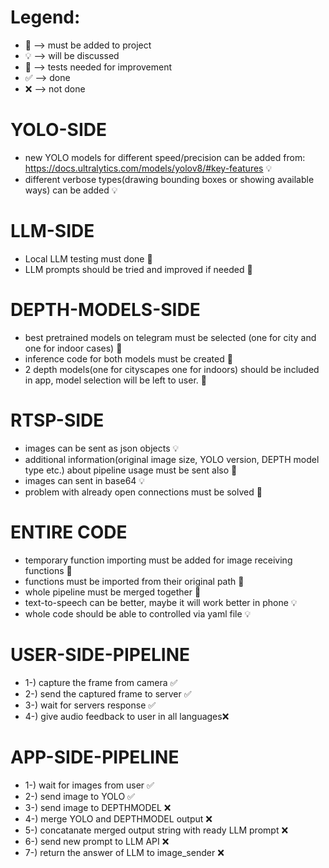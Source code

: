 # Legend:
* 🎫 --> must be added to project
* 💡 --> will be discussed
* 📏 --> tests needed for improvement
* ✅ --> done
* ❌ --> not done

# YOLO-SIDE
- new YOLO models for different speed/precision can be added from: https://docs.ultralytics.com/models/yolov8/#key-features 💡
- different verbose types(drawing bounding boxes or showing available ways) can be added 💡

# LLM-SIDE
- Local LLM testing must done 🎫
- LLM prompts should be tried and improved if needed 📏

# DEPTH-MODELS-SIDE
- best pretrained models on telegram must be selected (one for city and one for indoor cases) 🎫
- inference code for both models must be created 🎫
- 2 depth models(one for cityscapes one for indoors) should be included in app, model selection will be left to user. 📏

# RTSP-SIDE
- images can be sent as json objects 💡
- additional information(original image size, YOLO version, DEPTH model type etc.) about pipeline usage must be sent also 🎫
- images can sent in base64 💡
- problem with already open connections must be solved 🎫

# ENTIRE CODE
- temporary function importing must be added for image receiving functions 🎫
- functions must be imported from their original path 🎫
- whole pipeline must be merged together 🎫
- text-to-speech can be better, maybe it will work better in phone 💡
- whole code should be able to controlled via yaml file 💡

# USER-SIDE-PIPELINE
- 1-) capture the frame from camera ✅
- 2-) send the captured frame to server ✅
- 3-) wait for servers response ✅
- 4-) give audio feedback to user in all languages❌

# APP-SIDE-PIPELINE
- 1-) wait for images from user ✅
- 2-) send image to YOLO ✅
- 3-) send image to DEPTHMODEL ❌
- 4-) merge YOLO and DEPTHMODEL output ❌
- 5-) concatanate merged output string with ready LLM prompt ❌
- 6-) send new prompt to LLM API ❌
- 7-) return the answer of LLM to image_sender ❌